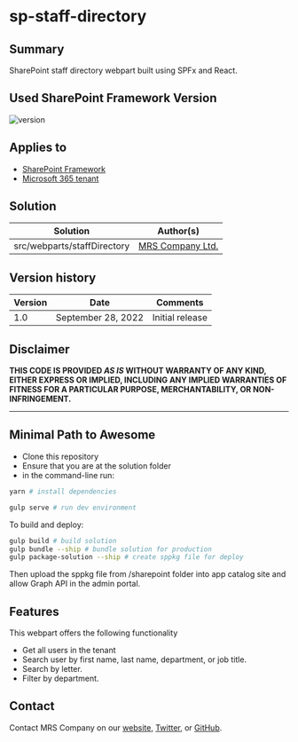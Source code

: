 # sp-staff-directory

## Summary

SharePoint staff directory webpart built using SPFx and React.

## Used SharePoint Framework Version

![version](https://img.shields.io/badge/version-1.13-green.svg)

## Applies to

- [SharePoint Framework](https://aka.ms/spfx)
- [Microsoft 365 tenant](https://docs.microsoft.com/en-us/sharepoint/dev/spfx/set-up-your-developer-tenant)

## Solution

| Solution    | Author(s)                                               |
| ----------- | ------------------------------------------------------- |
| src/webparts/staffDirectory | [MRS Company Ltd.](https://github.com/MRSCompanyLtd) |

## Version history

| Version | Date             | Comments        |
| ------- | ---------------- | --------------- |
| 1.0     | September 28, 2022 | Initial release |

## Disclaimer

**THIS CODE IS PROVIDED _AS IS_ WITHOUT WARRANTY OF ANY KIND, EITHER EXPRESS OR IMPLIED, INCLUDING ANY IMPLIED WARRANTIES OF FITNESS FOR A PARTICULAR PURPOSE, MERCHANTABILITY, OR NON-INFRINGEMENT.**

---

## Minimal Path to Awesome

- Clone this repository
- Ensure that you are at the solution folder
- in the command-line run:

```bash
yarn # install dependencies
```

```bash
gulp serve # run dev environment
```

To build and deploy:

```bash
gulp build # build solution
gulp bundle --ship # bundle solution for production
gulp package-solution --ship # create sppkg file for deploy
```

Then upload the sppkg file from /sharepoint folder into app catalog site and allow Graph API in the admin portal.

## Features

This webpart offers the following functionality

- Get all users in the tenant
- Search user by first name, last name, department, or job title.
- Search by letter.
- Filter by department.  

## Contact

Contact MRS Company on our [website](https://mrscompany.com), [Twitter](https://twitter.com/_MRSCompany), or [GitHub](https://github.com/MRSCompanyLtd).
